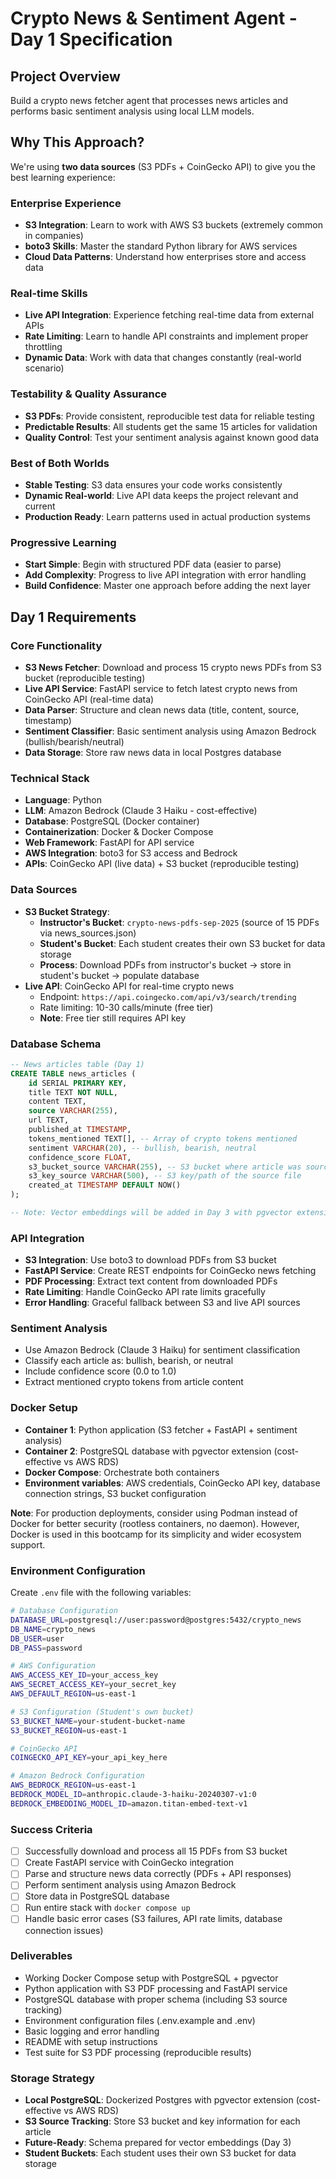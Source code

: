 # Crypto News & Sentiment Agent - Day 1 Specification

## Project Overview
Build a crypto news fetcher agent that processes news articles and performs basic sentiment analysis using local LLM models.

## Why This Approach?
We're using **two data sources** (S3 PDFs + CoinGecko API) to give you the best learning experience:

### Enterprise Experience
- **S3 Integration**: Learn to work with AWS S3 buckets (extremely common in companies)
- **boto3 Skills**: Master the standard Python library for AWS services
- **Cloud Data Patterns**: Understand how enterprises store and access data

### Real-time Skills
- **Live API Integration**: Experience fetching real-time data from external APIs
- **Rate Limiting**: Learn to handle API constraints and implement proper throttling
- **Dynamic Data**: Work with data that changes constantly (real-world scenario)

### Testability & Quality Assurance
- **S3 PDFs**: Provide consistent, reproducible test data for reliable testing
- **Predictable Results**: All students get the same 15 articles for validation
- **Quality Control**: Test your sentiment analysis against known good data

### Best of Both Worlds
- **Stable Testing**: S3 data ensures your code works consistently
- **Dynamic Real-world**: Live API data keeps the project relevant and current
- **Production Ready**: Learn patterns used in actual production systems

### Progressive Learning
- **Start Simple**: Begin with structured PDF data (easier to parse)
- **Add Complexity**: Progress to live API integration with error handling
- **Build Confidence**: Master one approach before adding the next layer

## Day 1 Requirements

### Core Functionality
- **S3 News Fetcher**: Download and process 15 crypto news PDFs from S3 bucket (reproducible testing)
- **Live API Service**: FastAPI service to fetch latest crypto news from CoinGecko API (real-time data)
- **Data Parser**: Structure and clean news data (title, content, source, timestamp)
- **Sentiment Classifier**: Basic sentiment analysis using Amazon Bedrock (bullish/bearish/neutral)
- **Data Storage**: Store raw news data in local Postgres database

### Technical Stack
- **Language**: Python
- **LLM**: Amazon Bedrock (Claude 3 Haiku - cost-effective)
- **Database**: PostgreSQL (Docker container)
- **Containerization**: Docker & Docker Compose
- **Web Framework**: FastAPI for API service
- **AWS Integration**: boto3 for S3 access and Bedrock
- **APIs**: CoinGecko API (live data) + S3 bucket (reproducible testing)

### Data Sources
- **S3 Bucket Strategy**:
  - **Instructor's Bucket**: `crypto-news-pdfs-sep-2025` (source of 15 PDFs via news_sources.json)
  - **Student's Bucket**: Each student creates their own S3 bucket for data storage
  - **Process**: Download PDFs from instructor's bucket → store in student's bucket → populate database
- **Live API**: CoinGecko API for real-time crypto news
  - Endpoint: `https://api.coingecko.com/api/v3/search/trending`
  - Rate limiting: 10-30 calls/minute (free tier)
  - **Note**: Free tier still requires API key

### Database Schema
```sql
-- News articles table (Day 1)
CREATE TABLE news_articles (
    id SERIAL PRIMARY KEY,
    title TEXT NOT NULL,
    content TEXT,
    source VARCHAR(255),
    url TEXT,
    published_at TIMESTAMP,
    tokens_mentioned TEXT[], -- Array of crypto tokens mentioned
    sentiment VARCHAR(20), -- bullish, bearish, neutral
    confidence_score FLOAT,
    s3_bucket_source VARCHAR(255), -- S3 bucket where article was sourced from
    s3_key_source VARCHAR(500), -- S3 key/path of the source file
    created_at TIMESTAMP DEFAULT NOW()
);

-- Note: Vector embeddings will be added in Day 3 with pgvector extension
```

### API Integration
- **S3 Integration**: Use boto3 to download PDFs from S3 bucket
- **FastAPI Service**: Create REST endpoints for CoinGecko news fetching
- **PDF Processing**: Extract text content from downloaded PDFs
- **Rate Limiting**: Handle CoinGecko API rate limits gracefully
- **Error Handling**: Graceful fallback between S3 and live API sources

### Sentiment Analysis
- Use Amazon Bedrock (Claude 3 Haiku) for sentiment classification
- Classify each article as: bullish, bearish, or neutral
- Include confidence score (0.0 to 1.0)
- Extract mentioned crypto tokens from article content

### Docker Setup
- **Container 1**: Python application (S3 fetcher + FastAPI + sentiment analysis)
- **Container 2**: PostgreSQL database with pgvector extension (cost-effective vs AWS RDS)
- **Docker Compose**: Orchestrate both containers
- **Environment variables**: AWS credentials, CoinGecko API key, database connection strings, S3 bucket configuration

**Note**: For production deployments, consider using Podman instead of Docker for better security (rootless containers, no daemon). However, Docker is used in this bootcamp for its simplicity and wider ecosystem support.

### Environment Configuration
Create `.env` file with the following variables:
```bash
# Database Configuration
DATABASE_URL=postgresql://user:password@postgres:5432/crypto_news
DB_NAME=crypto_news
DB_USER=user
DB_PASS=password

# AWS Configuration
AWS_ACCESS_KEY_ID=your_access_key
AWS_SECRET_ACCESS_KEY=your_secret_key
AWS_DEFAULT_REGION=us-east-1

# S3 Configuration (Student's own bucket)
S3_BUCKET_NAME=your-student-bucket-name
S3_BUCKET_REGION=us-east-1

# CoinGecko API
COINGECKO_API_KEY=your_api_key_here

# Amazon Bedrock Configuration
AWS_BEDROCK_REGION=us-east-1
BEDROCK_MODEL_ID=anthropic.claude-3-haiku-20240307-v1:0
BEDROCK_EMBEDDING_MODEL_ID=amazon.titan-embed-text-v1
```

### Success Criteria
- [ ] Successfully download and process all 15 PDFs from S3 bucket
- [ ] Create FastAPI service with CoinGecko integration
- [ ] Parse and structure news data correctly (PDFs + API responses)
- [ ] Perform sentiment analysis using Amazon Bedrock
- [ ] Store data in PostgreSQL database
- [ ] Run entire stack with `docker compose up`
- [ ] Handle basic error cases (S3 failures, API rate limits, database connection issues)

### Deliverables
- Working Docker Compose setup with PostgreSQL + pgvector
- Python application with S3 PDF processing and FastAPI service
- PostgreSQL database with proper schema (including S3 source tracking)
- Environment configuration files (.env.example and .env)
- Basic logging and error handling
- README with setup instructions
- Test suite for S3 PDF processing (reproducible results)

### Storage Strategy
- **Local PostgreSQL**: Dockerized Postgres with pgvector extension (cost-effective vs AWS RDS)
- **S3 Source Tracking**: Store S3 bucket and key information for each article
- **Future-Ready**: Schema prepared for vector embeddings (Day 3)
- **Student Buckets**: Each student uses their own S3 bucket for data storage


